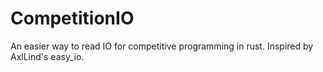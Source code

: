 # CompetitionIO
An easier way to read IO for competitive programming in rust. Inspired by AxlLind's easy_io.

